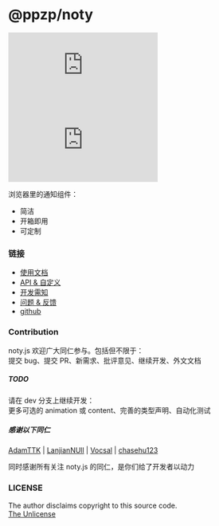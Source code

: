 # @ppzp/noty
[![license](https://img.shields.io/github/license/ppz-pro/noty.js)](https://github.com/ppz-pro/noty.js/blob/main/LICENSE)
[![release](https://img.shields.io/github/release/ppz-pro/noty.js)](https://github.com/ppz-pro/noty.js/releases)

浏览器里的通知组件：
+ 简洁
+ 开箱即用
+ 可定制

### 链接
+ [使用文档](https://ppz-pro.github.io/noty.js/docs/)
+ [API & 自定义](https://github.com/ppz-pro/noty.js/blob/main/docs/custom.md)
+ [开发需知](https://github.com/ppz-pro/noty.js/blob/main/docs/dev.md)
+ [问题 & 反馈](https://github.com/ppz-pro/noty.js/issues)
+ [github](https://github.com/ppz-pro/noty.js)

### Contribution
noty.js 欢迎广大同仁参与。包括但不限于：  
提交 bug、提交 PR、新需求、批评意见、继续开发、外文文档

##### TODO
请在 dev 分支上继续开发：  
更多可选的 animation 或 content、完善的类型声明、自动化测试

##### 感谢以下同仁
[AdamTTK](https://github.com/adamTTK) | [LanjianNUll](https://github.com/LanjianNUll) | [Vocsal](https://github.com/Vocsal) | [chasehu123](https://github.com/chasehu123)

同时感谢所有关注 noty.js 的同仁，是你们给了开发者以动力

### LICENSE
The author disclaims copyright to this source code.  
[The Unlicense](https://unlicense.org/)
